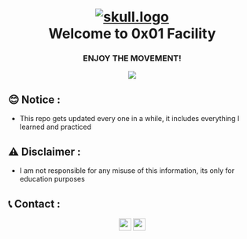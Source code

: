 <h1 align="center">
  <br>
  <a href="https://github.com/smadi0x01/0x01Facility"><img src="https://e.top4top.io/p_2595wwo5x1.gif" alt="skull.logo"></a>
  <br>
  Welcome to 0x01 Facility
  <br>
</h1>

<h3 align="center">ENJOY THE MOVEMENT!</h3>

<p align="center">
  <a href="">
    <img src="https://img.shields.io/badge/General-Methods-black.svg">

  </a>
  </p>

## 😊 Notice :

- This repo gets updated every one in a while, it includes everything I learned and practiced

## ⚠️ Disclaimer :

- I am not responsible for any misuse of this information, its only for education purposes

## 📞 Contact :

<p align="center">
<a href="https://linkedin.com/in/saud-smadi" target="_blank"><img align="center" src="https://cdn.jsdelivr.net/npm/simple-icons@3.0.1/icons/linkedin.svg" alt="smadi" height="25" width="25" /></a>
<a href="https://t.me/rootsmadi" target="_blank"><img align="center" src="https://cdn.jsdelivr.net/npm/simple-icons@3.0.1/icons/telegram.svg" alt="smadi" height="25" width="25" /></a>
</p>
